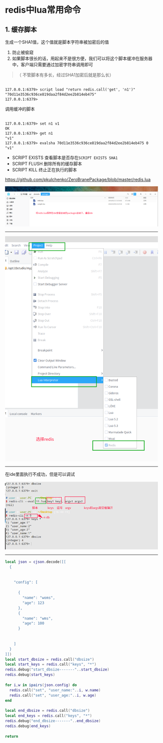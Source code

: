 # redis中lua常用命令


## 1. 缓存脚本

生成一个SHA1值，这个值就是脚本字符串被加密后的值

1. 防止被偷窥
2. 如果脚本很长的话，用起来不是很方便，我们可以将这个脚本缓冲在服务器中，客户端只需要通过加密字符串调用即可


>（ 不管脚本有多长，经过SHA1加密后就是那么长）




```

127.0.0.1:6379> script load "return redis.call('get', 'n1')"
"70d11e3536c936ce819daa2f84d2ee2b814eb475"
127.0.0.1:6379> 

```
调用缓冲的脚本


```

127.0.0.1:6379> set n1 v1
OK
127.0.0.1:6379> get n1
"v1"
127.0.0.1:6379> evalsha 70d11e3536c936ce819daa2f84d2ee2b814eb475 0
"v1"

```


* SCRIPT EXISTS 查看脚本是否存在`SCRIPT EXISTS SHA1`
* SCRIPT FLUSH 删除所有的缓存脚本
* SCRIPT KILL 终止正在执行的脚本


https://github.com/pkulchenko/ZeroBranePackage/blob/master/redis.lua



![](/assets/20190512131508.png)

-------

![](/assets/20190512131649.png)

---


在ide里面执行不成功，但是可以调试

![](/assets/20190512160251.png)

------

```lua
local json = cjson.decode([[
  {
  
  
    "config": [
    
      {
        "name": "woms",
        "age": 123
      },
      {
        "name": "wms",
        "age": 100
      }
    
    
    ]
  }
]])
local start_dbsize = redis.call("dbsize")
local start_keys = redis.call("keys", "*")
redis.debug("start_dbsize-------"..start_dbsize)
redis.debug(start_keys)

for i,w in ipairs(json.config) do
  redis.call("set", "user_name:"..i, w.name)
  redis.call("set", "user_age:"..i, w.age)
end

local end_dbsize = redis.call("dbsize")
local end_keys = redis.call("keys", "*")
redis.debug("end_dbsize-------"..end_dbsize)
redis.debug(end_keys)

return 
```
































